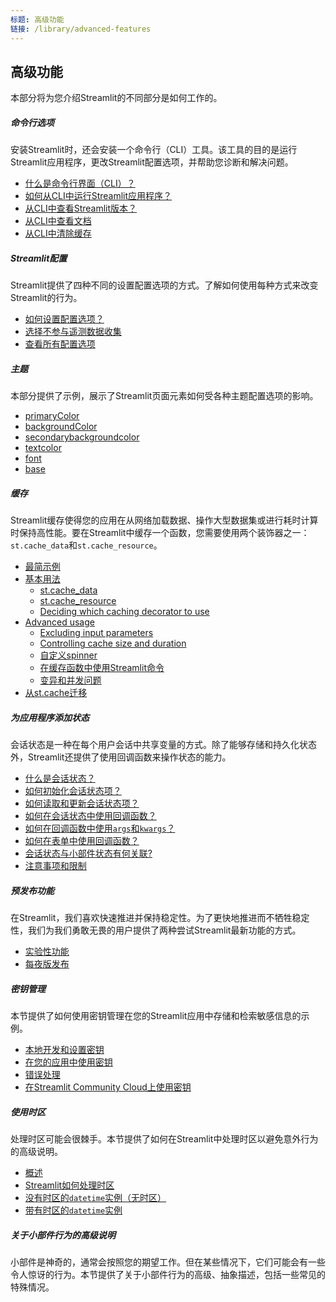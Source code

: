 ```yaml
---
标题: 高级功能
链接: /library/advanced-features
---
```


## 高级功能

本部分将为您介绍Streamlit的不同部分是如何工作的。

<TileContainer>

<RefCard href="/library/advanced-features/cli" size="half">

##### 命令行选项

安装Streamlit时，还会安装一个命令行（CLI）工具。该工具的目的是运行Streamlit应用程序，更改Streamlit配置选项，并帮助您诊断和解决问题。

- [什么是命令行界面（CLI）？](/library/advanced-features/cli#command-line-interface)
- [如何从CLI中运行Streamlit应用程序？](/library/advanced-features/cli#run-streamlit-apps)
- [从CLI中查看Streamlit版本？](/library/advanced-features/cli#view-streamlit-version)
- [从CLI中查看文档](/library/advanced-features/cli#view-documentation)
- [从CLI中清除缓存](/library/advanced-features/cli#clear-cache)

</RefCard>

<RefCard href="/library/advanced-features/configuration" size="half">

##### Streamlit配置

Streamlit提供了四种不同的设置配置选项的方式。了解如何使用每种方式来改变Streamlit的行为。

- [如何设置配置选项？](/library/advanced-features/configuration)
- [选择不参与遥测数据收集](/library/advanced-features/configuration#telemetry)
- [查看所有配置选项](/library/advanced-features/configuration#view-all-configuration-options)

</RefCard>

<RefCard href="/library/advanced-features/theming" size="half">

##### 主题

本部分提供了示例，展示了Streamlit页面元素如何受各种主题配置选项的影响。

- [primaryColor](/library/advanced-features/theming#primarycolor)
- [backgroundColor](/library/advanced-features/theming#backgroundColor)
- [secondarybackgroundcolor](/library/advanced-features/theming#secondarybackgroundcolor)
- [textcolor](/library/advanced-features/theming#textcolor)
- [font](/library/advanced-features/theming#font)
- [base](/library/advanced-features/theming#base)

</RefCard>

<RefCard href="/library/advanced-features/caching" size="half">

##### 缓存

Streamlit缓存使得您的应用在从网络加载数据、操作大型数据集或进行耗时计算时保持高性能。要在Streamlit中缓存一个函数，您需要使用两个装饰器之一：`st.cache_data`和`st.cache_resource`。

- [最简示例](/library/advanced-features/caching#minimal-example)
- [基本用法](/library/advanced-features/caching#basic-usage)
  - [st.cache_data](/library/advanced-features/caching#stcache_data)
  - [st.cache_resource](/library/advanced-features/caching#stcache_resource)
  - [Deciding which caching decorator to use](/library/advanced-features/caching#deciding-which-caching-decorator-to-use)
- [Advanced usage](/library/advanced-features/caching#advanced-usage)
  - [Excluding input parameters](/library/advanced-features/caching#excluding-input-parameters)
  - [Controlling cache size and duration](/library/advanced-features/caching#controlling-cache-size-and-duration)
  - [自定义spinner](/library/advanced-features/caching#customizing-the-spinner)
  - [在缓存函数中使用Streamlit命令](/library/advanced-features/caching#using-streamlit-commands-in-cached-functions)
  - [变异和并发问题](/library/advanced-features/caching#mutation-and-concurrency-issues)
- [从st.cache迁移](/library/advanced-features/caching#migrating-from-stcache)

</RefCard>

<RefCard href="/library/advanced-features/session-state" size="half">

##### 为应用程序添加状态

会话状态是一种在每个用户会话中共享变量的方式。除了能够存储和持久化状态外，Streamlit还提供了使用回调函数来操作状态的能力。

- [什么是会话状态？](/library/advanced-features/session-state#what-is-state)
- [如何初始化会话状态项？](/library/advanced-features/session-state#initialization)
- [如何读取和更新会话状态项？](/library/advanced-features/session-state#reads-and-updates)
- [如何在会话状态中使用回调函数？](/library/advanced-features/session-state#example-2-session-state-and-callbacks)
- [如何在回调函数中使用`args`和`kwargs`？](/library/advanced-features/session-state#example-3-use-args-and-kwargs-in-callbacks)
- [如何在表单中使用回调函数？](/library/advanced-features/session-state#example-4-forms-and-callbacks)
- [会话状态与小部件状态有何关联?](/library/advanced-features/session-state#session-state-and-widget-state-association)
- [注意事项和限制](/library/advanced-features/session-state#caveats-and-limitations)

</RefCard>

<RefCard href="/library/advanced-features/prerelease" size="half">

##### 预发布功能

在Streamlit，我们喜欢快速推进并保持稳定性。为了更快地推进而不牺牲稳定性，我们为我们勇敢无畏的用户提供了两种尝试Streamlit最新功能的方式。

- [实验性功能](/library/advanced-features/prerelease#experimental-features)
- [每夜版发布](/library/advanced-features/prerelease#nightly-releases)

</RefCard>

<RefCard href="/library/advanced-features/secrets-management" size="half">

##### 密钥管理

本节提供了如何使用密钥管理在您的Streamlit应用中存储和检索敏感信息的示例。

- [本地开发和设置密钥](/library/advanced-features/secrets-management#develop-locally-and-set-up-secrets)
- [在您的应用中使用密钥](/library/advanced-features/secrets-management#use-secrets-in-your-app)
- [错误处理](/library/advanced-features/secrets-management#error-handling)
- [在Streamlit Community Cloud上使用密钥](/library/advanced-features/secrets-management#use-secrets-on-streamlit-community-cloud)

</RefCard>

<RefCard href="/library/advanced-features/timezone-handling" size="half">

##### 使用时区

处理时区可能会很棘手。本节提供了如何在Streamlit中处理时区以避免意外行为的高级说明。

- [概述](/library/advanced-features/timezone-handling#working-with-timezones)
- [Streamlit如何处理时区](/library/advanced-features/timezone-handling#how-streamlit-handles-timezones)
- [没有时区的`datetime`实例（无时区）](/library/advanced-features/timezone-handling#datetime-instance-without-a-timezone-naive)
- [带有时区的`datetime`实例](/library/advanced-features/timezone-handling#datetime-instance-with-a-timezone)

</RefCard>

<RefCard href="/library/advanced-features/widget-semantics" size="full">

##### 关于小部件行为的高级说明

小部件是神奇的，通常会按照您的期望工作。但在某些情况下，它们可能会有一些令人惊讶的行为。本节提供了关于小部件行为的高级、抽象描述，包括一些常见的特殊情况。

</RefCard>
</TileContainer>
